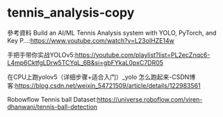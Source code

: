 # tennis_analysis-copy
參考資料
Build an AI/ML Tennis Analysis system with YOLO, PyTorch, and Key P...:https://www.youtube.com/watch?v=L23oIHZE14w

手把手带你实战YOLOv5:https://youtube.com/playlist?list=PL2ecZnqc6-L4mp6CktfgLDrw5TCYqL_6B&si=gbFYkaL0pxC7DR05

在CPU上跑yolov5（详细步骤+适合入门）_yolo 怎么跑起来-CSDN博客:https://blog.csdn.net/weixin_54721509/article/details/122983561

Robowflow Tennis ball Dataset:https://universe.roboflow.com/viren-dhanwani/tennis-ball-detection
